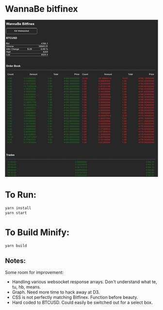 # WannaBe bitfinex

![Looks](/img/img.jpg?raw=true "Optional Title")

# To Run:

```
yarn install
yarn start
```

# To Build Minify:

```
yarn build
```

## Notes:
Some room for improvement:
* Handling various websocket response arrays. Don't understand what te, tu, hb, means.
* Graph. Need more time to hack away at D3.
* CSS is not perfectly matching Bitfinex. Function before beauty.
* Hard coded to BTCUSD. Could easily be switched out for a select box.
